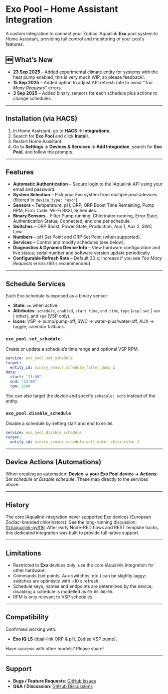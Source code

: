 # Exo Pool – Home Assistant Integration

A custom integration to connect your Zodiac iAqualink **Exo** pool system to Home Assistant, providing full control and monitoring of your pool’s features.

## 🆕 What’s New
- **23 Sep 2025** - Added experimental climate entity for systems with the heat pump enabled, this is very much WIP, so please feedback!.
- **15 Sep 2025** – Added option to adjust API refresh rate to avoid *“Too Many Requests”* errors.
- **3 Sep 2025** – Added binary_sensors for each schedule plus actions to change schedules.

---

## Installation (via HACS)

1. In Home Assistant, go to **HACS → Integrations**.
2. Search for **Exo Pool** and click **Install**.
3. Restart Home Assistant.
4. Go to **Settings → Devices & Services → Add Integration**, search for **Exo Pool**, and follow the prompts.

---

## Features

- **Automatic Authentication** – Secure login to the iAqualink API using your email and password.
- **System Selection** – Pick your Exo system from multiple pools/devices (filtered to `device_type: "exo"`).
- **Sensors** – Temperature, pH, ORP, ORP Boost Time Remaining, Pump RPM, Error Code, Wi-Fi RSSI, Schedules.
- **Binary Sensors** – Filter Pump running, Chlorinator running, Error State, Authentication Status, Connected, and one per schedule.
- **Switches** – ORP Boost, Power State, Production, Aux 1, Aux 2, SWC Low.
- **Numbers** – pH Set Point and ORP Set Point (when supported).
- **Services** – Control and modify schedules (see below).
- **Diagnostics & Dynamic Device Info** – View hardware configuration and live status; serial number and software version update periodically.
- **Configurable Refresh Rate** – Default 30 s; increase if you see *Too Many Requests* errors (60 s recommended).

---

## Schedule Services

Each Exo schedule is exposed as a binary sensor:

- **State**: `on` when active.
- **Attributes**: `schedule`, `enabled`, `start_time`, `end_time`, `type` (`vsp` | `swc` | `aux` | other), and `rpm` (VSP only).
- **Icons**: VSP → pump/pump-off, SWC → water-plus/water-off, AUX → toggle, calendar fallback.

### `exo_pool.set_schedule`
Create or update a schedule’s time range and optional VSP RPM.

```yaml
service: exo_pool.set_schedule
target:
  entity_id: binary_sensor.schedule_filter_pump_2
data:
  start: "11:00"
  end: "23:00"
  rpm: 2000
```

You can also target the device and specify `schedule: sch6` instead of the entity.

### `exo_pool.disable_schedule`
Disable a schedule by setting start and end to `00:00`.

```yaml
service: exo_pool.disable_schedule
target:
  entity_id: binary_sensor.schedule_salt_water_chlorinator_2
```

---

## Device Actions (Automations)

When creating an automation:
**Device → your Exo Pool device → Actions**: *Set schedule* or *Disable schedule*.
These map directly to the services above.

---

## History

The core iAqualink integration never supported Exo devices (European Zodiac-branded chlorinators). See the long-running discussion: [flz/iaqualink-py#16](https://github.com/flz/iaqualink-py/discussions/16).
After early Node-RED flows and REST template hacks, this dedicated integration was built to provide full native support.

---

## Limitations

- Restricted to **Exo** devices only; use the core iAqualink integration for other hardware.
- Commands (set points, Aux switches, etc.) can be slightly laggy; switches are optimistic with ~10 s refresh.
- Schedule keys, names and endpoints are determined by the device; disabling a schedule is modelled as `00:00–00:00`.
- RPM is only relevant to VSP schedules.

---

## Compatibility

Confirmed working with:
- **Exo IQ LS** (dual-link ORP & pH, Zodiac VSP pump).

Have success with other models? Please share!

---

## Support

- **Bugs / Feature Requests**: [GitHub Issues](https://github.com/benjycov/exo_pool/issues)
- **Q&A / Discussion**: [GitHub Discussions](https://github.com/benjycov/exo_pool/discussions)
